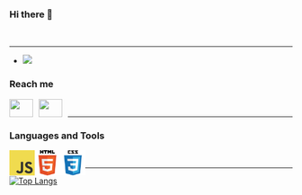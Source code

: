 ### Hi there 👋

<br />

---


* ![](https://komarev.com/ghpvc/?username=your-github-oguzhankayapinar&color=green)

### Reach me

[<img height="32" width="42" src="https://unpkg.com/simple-icons@v7/icons/linkedin.svg" align = "left" style="margin-right:10px;" />](https://www.linkedin.com/in/oguzhankayapinar/)

[<img height="32" width="42" src="https://unpkg.com/simple-icons@v7/icons/instagram.svg" align = "left" style="margin-right:10px;" />](https://www.instagram.com/oguzhankayapinar/)

<br />

---

### Languages and Tools

<img src="https://raw.githubusercontent.com/github/explore/80688e429a7d4ef2fca1e82350fe8e3517d3494d/topics/javascript/javascript.png" align = "left" width="45" height="45">

<img src="https://raw.githubusercontent.com/github/explore/80688e429a7d4ef2fca1e82350fe8e3517d3494d/topics/html/html.png" width="45" align = "left" height="45">

<img src="https://raw.githubusercontent.com/github/explore/80688e429a7d4ef2fca1e82350fe8e3517d3494d/topics/css/css.png" width="45" align = "left" height="45">

<br />

---

[![Top Langs](https://github-readme-stats.vercel.app/api/top-langs/?username=oguzhankayapinar)](https://github.com/oguzhankayapinar/github-readme-stats)
